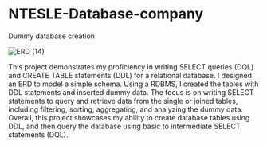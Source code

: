 # NTESLE-Database-company
Dummy database creation

![ERD (14)](https://github.com/mysecret39/NTESLE-Database-company/assets/88777199/28de4523-dc72-4c66-89c9-a5e41865dd93)


This project demonstrates my proficiency in writing SELECT queries (DQL) and CREATE TABLE statements (DDL) for a relational database. I designed an ERD to model a simple schema. Using a RDBMS, I created the tables with DDL statements and inserted dummy data. The focus is on writing SELECT statements to query and retrieve data from the single or joined tables, including filtering, sorting, aggregating, and analyzing the dummy data. Overall, this project showcases my ability to create database tables using DDL, and then query the database using basic to intermediate SELECT statements (DQL).
